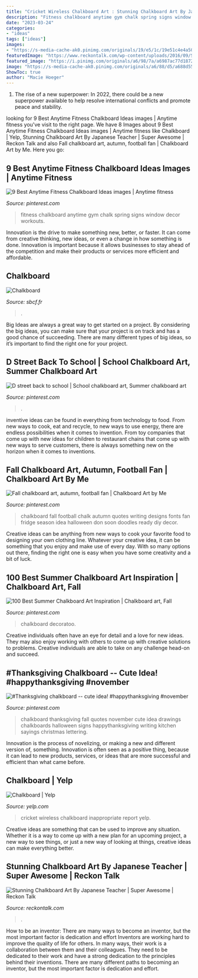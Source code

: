 ```yaml
---
title: "Cricket Wireless Chalkboard Art : Stunning Chalkboard Art By Japanese Teacher"
description: "Fitness chalkboard anytime gym chalk spring signs window decor workouts"
date: "2023-03-24"
categories:
- "ideas"
tags: ["ideas"]
images:
- "https://s-media-cache-ak0.pinimg.com/originals/19/e5/1c/19e51c4e4a505ed75cedbef0869d4217.jpg"
featuredImage: "https://www.reckontalk.com/wp-content/uploads/2016/09/Stunning-Chalkboard-Art-By-Japanese-Teacher-Super-Awesome-4.jpg"
featured_image: "https://i.pinimg.com/originals/a6/98/7a/a6987ac77d1872f8dbdb28e0eebc4722.jpg"
image: "https://s-media-cache-ak0.pinimg.com/originals/a6/88/d5/a688d55f98b480c213d02828d4038bba.jpg"
ShowToc: true
author: "Macie Hoeger"
---
```



1. The rise of a new superpower: In 2022, there could be a new superpower available to help resolve international conflicts and promote peace and stability.

	

		
looking for 9 Best Anytime Fitness Chalkboard Ideas images | Anytime fitness you've visit to the right page. We have 8 Images about 9 Best Anytime Fitness Chalkboard Ideas images | Anytime fitness like Chalkboard | Yelp, Stunning Chalkboard Art By Japanese Teacher | Super Awesome | Reckon Talk and also Fall chalkboard art, autumn, football fan | Chalkboard Art by Me. Here you go:
		
    
## 9 Best Anytime Fitness Chalkboard Ideas Images | Anytime Fitness

<img loading=lazy src="https://i.pinimg.com/236x/16/60/40/1660407f3a2283161205f659a5fa97e6--fonts.jpg" onerror="this.onerror=null;this.src='https://tse3.mm.bing.net/th?id=OIP.ITVFcxJtt3QmXPatNwV9cgHaJ2&amp;pid=15.1';" alt="9 Best Anytime Fitness Chalkboard Ideas images | Anytime fitness">

_Source: pinterest.com_

>fitness chalkboard anytime gym chalk spring signs window decor workouts. 

	

Innovation is the drive to make something new, better, or faster. It can come from creative thinking, new ideas, or even a change in how something is done. Innovation is important because it allows businesses to stay ahead of the competition and make their products or services more efficient and affordable.

    
## Chalkboard

<img loading=lazy src="https://sbcf.fr/wp-content/uploads/2017/08/sbcf-chalkboard.jpg" onerror="this.onerror=null;this.src='https://tse3.mm.bing.net/th?id=OIP.TssPrzS8zdUkDyAxYhxZXwHaE8&amp;pid=15.1';" alt="Chalkboard">

_Source: sbcf.fr_

>. 

	

Big Ideas are always a great way to get started on a project. By considering the big ideas, you can make sure that your project is on track and has a good chance of succeeding. There are many different types of big ideas, so it’s important to find the right one for your project.

    
## D Street Back To School | School Chalkboard Art, Summer Chalkboard Art

<img loading=lazy src="https://i.pinimg.com/originals/a6/98/7a/a6987ac77d1872f8dbdb28e0eebc4722.jpg" onerror="this.onerror=null;this.src='https://tse1.mm.bing.net/th?id=OIP.2uhm-d8F_qY3DyIi8fk4ngHaNK&amp;pid=15.1';" alt="D street back to school | School chalkboard art, Summer chalkboard art">

_Source: pinterest.com_

>. 

	

inventive ideas can be found in everything from technology to food. From new ways to cook, eat and recycle, to new ways to use energy, there are endless possibilities when it comes to invention. From toy companies that come up with new ideas for children to restaurant chains that come up with new ways to serve customers, there is always something new on the horizon when it comes to inventions.

    
## Fall Chalkboard Art, Autumn, Football Fan | Chalkboard Art By Me

<img loading=lazy src="https://s-media-cache-ak0.pinimg.com/originals/19/e5/1c/19e51c4e4a505ed75cedbef0869d4217.jpg" onerror="this.onerror=null;this.src='https://tse2.mm.bing.net/th?id=OIP.G8KYaqI_SL-Rs0awBAMSGgHaI4&amp;pid=15.1';" alt="Fall chalkboard art, autumn, football fan | Chalkboard Art by Me">

_Source: pinterest.com_

>chalkboard fall football chalk autumn quotes writing designs fonts fan fridge season idea halloween don soon doodles ready diy decor. 

	

Creative ideas can be anything from new ways to cook your favorite food to designing your own clothing line. Whatever your creative idea, it can be something that you enjoy and make use of every day. With so many options out there, finding the right one is easy when you have some creativity and a bit of luck.

    
## 100 Best Summer Chalkboard Art Inspiration | Chalkboard Art, Fall

<img loading=lazy src="https://i.pinimg.com/originals/b4/09/5c/b4095cc7a4ef173c0a81e876aa536308.jpg" onerror="this.onerror=null;this.src='https://tse3.mm.bing.net/th?id=OIP.ev81KhGJcruiwpZUinwKigAAAA&amp;pid=15.1';" alt="100 Best Summer Chalkboard Art Inspiration | Chalkboard art, Fall">

_Source: pinterest.com_

>chalkboard decoratoo. 

	

Creative individuals often have an eye for detail and a love for new ideas. They may also enjoy working with others to come up with creative solutions to problems. Creative individuals are able to take on any challenge head-on and succeed.

    
## #Thanksgiving Chalkboard -- Cute Idea! #happythanksgiving #november

<img loading=lazy src="https://s-media-cache-ak0.pinimg.com/originals/a6/88/d5/a688d55f98b480c213d02828d4038bba.jpg" onerror="this.onerror=null;this.src='https://tse2.mm.bing.net/th?id=OIP.Yly5JjEeCPZABH95tmTEgQHaJ4&amp;pid=15.1';" alt="#Thanksgiving chalkboard -- cute idea! #happythanksgiving #november">

_Source: pinterest.com_

>chalkboard thanksgiving fall quotes november cute idea drawings chalkboards halloween signs happythanksgiving writing kitchen sayings christmas lettering. 

	

Innovation is the process of novelizing, or making a new and different version of, something. Innovation is often seen as a positive thing, because it can lead to new products, services, or ideas that are more successful and efficient than what came before.

    
## Chalkboard | Yelp

<img loading=lazy src="http://s3-media2.fl.yelpcdn.com/bphoto/xR8GFJ82BRdh7FWVkHn9dw/o.jpg" onerror="this.onerror=null;this.src='https://tse2.mm.bing.net/th?id=OIP.BWrGN8-LnVnGxbi9qXI9CAHaJ4&amp;pid=15.1';" alt="Chalkboard | Yelp">

_Source: yelp.com_

>cricket wireless chalkboard inappropriate report yelp. 

	

Creative ideas are something that can be used to improve any situation. Whether it is a way to come up with a new plan for an upcoming project, a new way to see things, or just a new way of looking at things, creative ideas can make everything better.

    
## Stunning Chalkboard Art By Japanese Teacher | Super Awesome | Reckon Talk

<img loading=lazy src="https://www.reckontalk.com/wp-content/uploads/2016/09/Stunning-Chalkboard-Art-By-Japanese-Teacher-Super-Awesome-4.jpg" onerror="this.onerror=null;this.src='https://tse1.mm.bing.net/th?id=OIP.C6dK5Kv7RFFZjRImpLCLVgHaE9&amp;pid=15.1';" alt="Stunning Chalkboard Art By Japanese Teacher | Super Awesome | Reckon Talk">

_Source: reckontalk.com_

>. 

	

How to be an inventor: There are many ways to become an inventor, but the most important factor is dedication and effort
Inventors are working hard to improve the quality of life for others. In many ways, their work is a collaboration between them and their colleagues. They need to be dedicated to their work and have a strong dedication to the principles behind their inventions. There are many different paths to becoming an inventor, but the most important factor is dedication and effort.

